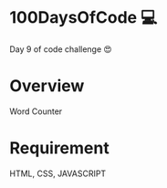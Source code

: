 # 100DaysOfCode 💻

Day 9 of code challenge 😍

# Overview

Word Counter 

# Requirement

HTML, CSS, JAVASCRIPT
